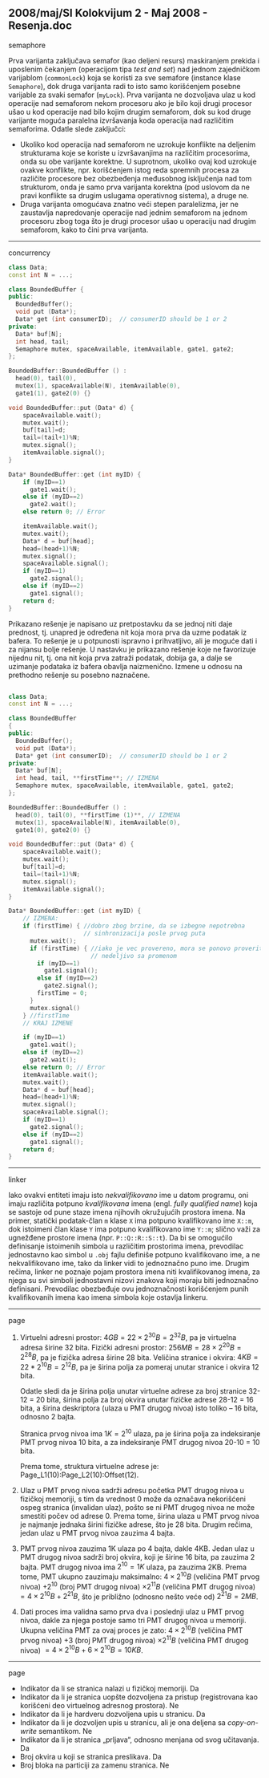 2008/maj/SI Kolokvijum 2 - Maj 2008 - Resenja.doc
--------------------------------------------------------------------------------
semaphore

Prva varijanta zaključava semafor (kao deljeni resurs) maskiranjem prekida i uposlenim čekanjem
(operacijom tipa *test and set*) nad jednom zajedničkom varijablom (`commonLock`) koja se koristi za sve semafore (instance klase `Semaphore`), dok druga varijanta radi to isto samo korišćenjem posebne varijable za svaki semafor (`myLock`). Prva varijanta ne dozvoljava ulaz u kod operacije nad
semaforom nekom procesoru ako je bilo koji drugi procesor ušao u kod operacije nad bilo kojim
drugim semaforom, dok su kod druge varijante moguća paralelna izvršavanja koda operacija nad
različitim semaforima. Odatle slede zaključci:

- Ukoliko kod operacija nad semaforom ne uzrokuje konflikte na deljenim strukturama koje
se koriste u izvršavanjima na različitim procesorima, onda su obe varijante korektne. U
suprotnom, ukoliko ovaj kod uzrokuje ovakve konflikte, npr. korišćenjem istog reda
spremnih procesa za različite procesore bez obezbeđenja međusobnog isključenja nad tom
strukturom, onda je samo prva varijanta korektna (pod uslovom da ne pravi konflikte sa
drugim uslugama operativnog sistema), a druge ne.
- Druga varijanta omogućava znatno veći stepen paralelizma, jer ne zaustavlja napredovanje
operacije nad jednim semaforom na jednom procesoru zbog toga što je drugi procesor ušao
u operaciju nad drugim semaforom, kako to čini prva varijanta.

--------------------------------------------------------------------------------
concurrency

```cpp
class Data;
const int N = ...;

class BoundedBuffer {
public:
  BoundedBuffer();
  void put (Data*);
  Data* get (int consumerID);  // consumerID should be 1 or 2
private:
  Data* buf[N];
  int head, tail;
  Semaphore mutex, spaceAvailable, itemAvailable, gate1, gate2;
};

BoundedBuffer::BoundedBuffer () :
  head(0), tail(0),
  mutex(1), spaceAvailable(N), itemAvailable(0),
  gate1(1), gate2(0) {}

void BoundedBuffer::put (Data* d) {
    spaceAvailable.wait();
    mutex.wait();
    buf[tail]=d;
    tail=(tail+1)%N;
    mutex.signal();
    itemAvailable.signal();
}

Data* BoundedBuffer::get (int myID) {
    if (myID==1)
      gate1.wait();
    else if (myID==2)
      gate2.wait();
    else return 0; // Error

    itemAvailable.wait();
    mutex.wait();
    Data* d = buf[head];
    head=(head+1)%N;
    mutex.signal();
    spaceAvailable.signal();
    if (myID==1)
      gate2.signal();
    else if (myID==2)
      gate1.signal();
    return d;
}
```
Prikazano rešenje je napisano uz pretpostavku da se jednoj niti daje prednost, tj. unapred je
određena nit koja mora prva da uzme podatak iz bafera. To rešenje je u potpunosti ispravno i
prihvatljivo, ali je moguće dati i za nijansu bolje rešenje. U nastavku je prikazano rešenje koje ne
favorizuje nijednu nit, tj. ona nit koja prva zatraži podatak, dobija ga, a dalje se uzimanje podataka
iz bafera obavlja naizmenično. Izmene u odnosu na prethodno rešenje su posebno naznačene.

```cpp

class Data;
const int N = ...;

class BoundedBuffer
{
public:
  BoundedBuffer();
  void put (Data*);
  Data* get (int consumerID);  // consumerID should be 1 or 2
private:
  Data* buf[N];
  int head, tail, **firstTime**; // IZMENA
  Semaphore mutex, spaceAvailable, itemAvailable, gate1, gate2;
};

BoundedBuffer::BoundedBuffer () :
  head(0), tail(0), **firstTime (1)**, // IZMENA
  mutex(1), spaceAvailable(N), itemAvailable(0),
  gate1(0), gate2(0) {}

void BoundedBuffer::put (Data* d) {
    spaceAvailable.wait();
    mutex.wait();
    buf[tail]=d;
    tail=(tail+1)%N;
    mutex.signal();
    itemAvailable.signal();
}

Data* BoundedBuffer::get (int myID) {
    // IZMENA:
    if (firstTime) { //dobro zbog brzine, da se izbegne nepotrebna
                     // sinhronizacija posle prvog puta
      mutex.wait();
      if (firstTime) { //iako je vec provereno, mora se ponovo proveriti
                       // nedeljivo sa promenom
        if (myID==1)
          gate1.signal();
        else if (myID==2)
          gate2.signal();
        firstTime = 0;
      }
      mutex.signal()
    } //firstTime
    // KRAJ IZMENE

    if (myID==1)
      gate1.wait();
    else if (myID==2)
      gate2.wait();
    else return 0; // Error
    itemAvailable.wait();
    mutex.wait();
    Data* d = buf[head];
    head=(head+1)%N;
    mutex.signal();
    spaceAvailable.signal();
    if (myID==1)
      gate2.signal();
    else if (myID==2)
      gate1.signal();
    return d;
}
```
--------------------------------------------------------------------------------
linker

Iako ovakvi entiteti imaju isto *nekvalifikovano* ime u datom programu, oni imaju različita potpuno
*kvalifikovana* imena (engl. *fully qualified name*) koja se sastoje od pune staze imena njihovih
okružujućih prostora imena. Na primer, statički podatak-član `m` klase `X` ima potpuno kvalifikovano
ime `X::m`, dok istoimeni član klase `Y` ima potpuno kvalifikovano ime `Y::m`; slično važi za
ugnežđene prostore imena (npr. `P::Q::R::S::t`). Da bi se omogućilo definisanje istoimenih
simbola u različitim prostorima imena, prevodilac jednostavno kao simbol u `.obj` fajlu definiše
potpuno kvalifikovano ime, a ne nekvalifikovano ime, tako da linker vidi to jednoznačno puno ime.
Drugim rečima, linker ne poznaje pojam prostora imena niti kvalifikovanog imena, za njega su svi
simboli jednostavni nizovi znakova koji moraju biti jednoznačno definisani. Prevodilac obezbeđuje
ovu jednoznačnosti korišćenjem punih kvalifikovanih imena kao imena simbola koje ostavlja
linkeru.

--------------------------------------------------------------------------------
page

1. Virtuelni adresni prostor: $4GB = 22\times 2^{30}B = 2^{32}B$, pa je virtuelna adresa širine 32 bita.
Fizički adresni prostor: $256MB = 28\times2^{20} B = 2^{28}B$, pa je fizička adresa širine 28 bita.
Veličina stranice i okvira: $4KB = 22*2^{10}B = 2^{12}B$, pa je širina polja za pomeraj unutar stranice i okvira 12 bita.

   Odatle sledi da je širina polja unutar virtuelne adrese za broj stranice 32-12 = 20 bita, širina polja za broj okvira unutar fizičke adrese 28-12 = 16 bita, a širina deskriptora (ulaza u PMT drugog nivoa) isto toliko – 16 bita, odnosno 2 bajta.

   Stranica prvog nivoa ima $1K = 2^{10}$ ulaza, pa je širina polja za indeksiranje PMT prvog nivoa 10 bita, a za indeksiranje PMT drugog nivoa 20-10 = 10 bita.

   Prema tome, struktura virtuelne adrese je: Page_L1(10):Page_L2(10):Offset(12).
2. Ulaz u PMT prvog nivoa sadrži adresu početka PMT drugog nivoa u fizičkoj memoriji, s tim da vrednost 0 može da označava nekorišćeni ospeg stranica (invalidan ulaz), pošto se ni PMT drugog nivoa ne može smestiti počev od adrese 0. Prema tome, širina ulaza u PMT prvog nivoa je najmanje jednaka širini fizičke adrese, što je 28 bita. Drugim rečima, jedan ulaz u PMT prvog nivoa zauzima 4 bajta.
3. PMT prvog nivoa zauzima 1K ulaza po 4 bajta, dakle 4KB.
Jedan ulaz u PMT drugog nivoa sadrži broj okvira, koji je širine 16 bita, pa zauzima 2 bajta.
PMT drugog nivoa ima $2^{10} = 1K$ ulaza, pa zauzima 2KB.
Prema tome, PMT ukupno zauzimaju maksimalno:
$4\times 2^{10}B$ (veličina PMT prvog nivoa) $+ 2^{10}$ (broj PMT drugog nivoa) $\times 2^{11}B$ (veličina PMT drugog nivoa) $= 4\times 2^{10} B + 2^{21}B$, što je približno (odnosno nešto veće od) $2^{21}B= 2MB$.
4. Dati proces ima validna samo prva dva i poslednji ulaz u PMT prvog nivoa, dakle za njega postoje samo tri PMT drugog nivoa u memoriji. 
Ukupna veličina PMT za ovaj proces je zato:
$4\times2^{10}B$ (veličina PMT prvog nivoa) $+ 3$ (broj PMT drugog nivoa) $\times 2^{11}B$ (veličina PMT drugog nivoa) $= 4 \times 2^{10}B + 6 \times 2^{10}B = 10KB$.


--------------------------------------------------------------------------------
page

- Indikator da li se stranica nalazi u fizičkoj memoriji. Da
- Indikator da li je stranica uopšte dozvoljena za pristup (registrovana kao korišćeni deo virtuelnog adresnog prostora). Ne
- Indikator da li je hardveru dozvoljena upis u stranicu. Da
- Indikator da li je dozvoljen upis u stranicu, ali je ona deljena sa *copy-on-write* semantikom. Ne
- Indikator da li je stranica „prljava“, odnosno menjana od svog učitavanja. Da
- Broj okvira u koji se stranica preslikava. Da
- Broj bloka na particiji za zamenu stranica. Ne
